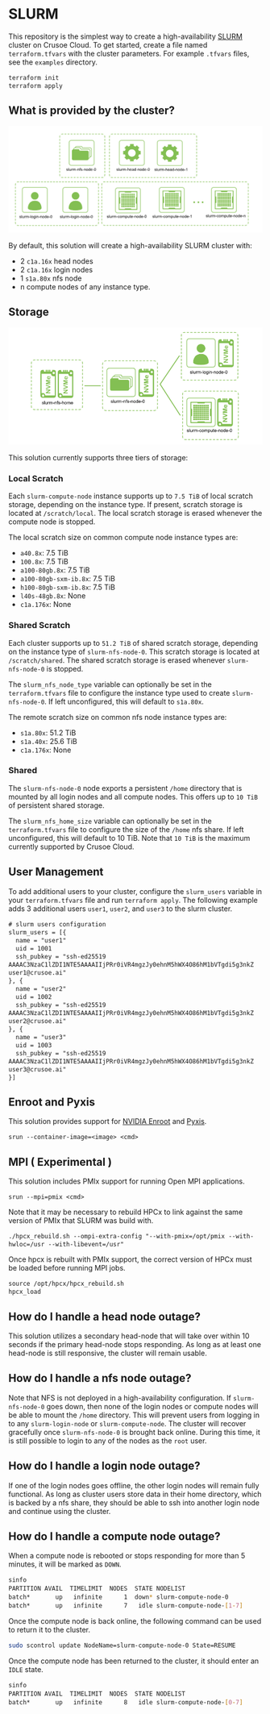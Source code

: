 # SLURM
This repository is the simplest way to create a high-availability
[SLURM](https://slurm.schedmd.com/quickstart.html) cluster on Crusoe Cloud.
To get started, create a file named `terraform.tfvars` with the cluster
parameters. For example `.tfvars` files, see the `examples` directory.
```
terraform init
terraform apply
```

## What is provided by the cluster?
![cluster architecture](docs/img/slurm.png)

By default, this solution will create a high-availability SLURM cluster with:
* 2 `c1a.16x` head nodes
* 2 `c1a.16x` login nodes
* 1 `s1a.80x` nfs node
* n compute nodes of any instance type.

## Storage
![storage architecture](docs/img/slurm-storage.png)

This solution currently supports three tiers of storage:

### Local Scratch
Each `slurm-compute-node` instance supports up to `7.5 TiB` of local scratch
storage, depending on the instance type. If present, scratch storage is located
at `/scratch/local`.  The local scratch storage is erased whenever the compute
node is stopped.

The local scratch size on common compute node instance types are:
* `a40.8x`: 7.5 TiB
* `100.8x`: 7.5 TiB
* `a100-80gb.8x`: 7.5 TiB
* `a100-80gb-sxm-ib.8x`: 7.5 TiB
* `h100-80gb-sxm-ib.8x`: 7.5 TiB
* `l40s-48gb.8x`: None
* `c1a.176x`: None

### Shared Scratch
Each cluster supports up to `51.2 TiB` of shared scratch storage, depending on
the instance type of `slurm-nfs-node-0`. This scratch storage is located at
`/scratch/shared`. The shared scratch storage is erased whenever
`slurm-nfs-node-0` is stopped.

The `slurm_nfs_node_type` variable can optionally be set in the `terraform.tfvars` file
to configure the instance type used to create `slurm-nfs-node-0`. If left unconfigured,
this will default to `s1a.80x`.

The remote scratch size on common nfs node instance types are:
* `s1a.80x`: 51.2 TiB
* `s1a.40x`: 25.6 TiB
* `c1a.176x`: None

### Shared
The `slurm-nfs-node-0` node exports a persistent `/home` directory that is mounted by
all login nodes and all compute nodes. This offers up to `10 TiB` of persistent shared
storage.

The `slurm_nfs_home_size` variable can optionally be set in the `terraform.tfvars` file
to configure the size of the `/home` nfs share. If left unconfigured, this will default
to 10 TiB. Note that `10 TiB` is the maximum currently supported by Crusoe Cloud.

## User Management
To add additional users to your cluster, configure the `slurm_users` variable in your
`terraform.tfvars` file and run `terraform apply`. The following example adds
3 additional users `user1`, `user2`, and `user3` to the slurm cluster.
```
# slurm users configuration
slurm_users = [{
  name = "user1"
  uid = 1001
  ssh_pubkey = "ssh-ed25519 AAAAC3NzaC1lZDI1NTE5AAAAIIjPRr0iVR4mgzJy0ehnM5hWX4O86hM1bVTgdi5g3nkZ user1@crusoe.ai"
}, {
  name = "user2"
  uid = 1002
  ssh_pubkey = "ssh-ed25519 AAAAC3NzaC1lZDI1NTE5AAAAIIjPRr0iVR4mgzJy0ehnM5hWX4O86hM1bVTgdi5g3nkZ user2@crusoe.ai"
}, {
  name = "user3"
  uid = 1003
  ssh_pubkey = "ssh-ed25519 AAAAC3NzaC1lZDI1NTE5AAAAIIjPRr0iVR4mgzJy0ehnM5hWX4O86hM1bVTgdi5g3nkZ user3@crusoe.ai"
}]
```

## Enroot and Pyxis
This solution provides support for [NVIDIA Enroot](https://github.com/nvidia/enroot)
and [Pyxis](https://github.com/NVIDIA/pyxis).
```
srun --container-image=<image> <cmd>
```

## MPI ( Experimental )
This solution includes PMIx support for running Open MPI applications.
```
srun --mpi=pmix <cmd>
```

Note that it may be necessary to rebuild HPCx to link against the same version of PMIx that
SLURM was build with.
```
./hpcx_rebuild.sh --ompi-extra-config "--with-pmix=/opt/pmix --with-hwloc=/usr --with-libevent=/usr"
```

Once hpcx is rebuilt with PMIx support, the correct version of HPCx must be loaded before running
MPI jobs.
```
source /opt/hpcx/hpcx_rebuild.sh
hpcx_load
```

## How do I handle a head node outage?
This solution utilizes a secondary head-node that will take over within 10
seconds if the primary head-node stops responding. As long as at least one
head-node is still responsive, the cluster will remain usable.

## How do I handle a nfs node outage?
Note that NFS is not deployed in a high-availability configuration.
If `slurm-nfs-node-0` goes down, then none of the login nodes or compute
nodes will be able to mount the `/home` directory. This will prevent users
from logging in to any `slurm-login-node` or `slurm-compute-node`. The cluster
will recover gracefully once `slurm-nfs-node-0` is brought back online. 
During this time, it is still possible to login to any of the nodes as
the `root` user.

## How do I handle a login node outage?
If one of the login nodes goes offline, the other login nodes will remain
fully functional. As long as cluster users store data in their home directory,
which is backed by a nfs share, they should be able to ssh into another login
node and continue using the cluster.

## How do I handle a compute node outage?
When a compute node is rebooted or stops responding for more than 5 minutes,
it will be marked as `DOWN`.

```bash
sinfo
PARTITION AVAIL  TIMELIMIT  NODES  STATE NODELIST
batch*       up   infinite      1  down* slurm-compute-node-0
batch*       up   infinite      7   idle slurm-compute-node-[1-7]
```

Once the compute node is back online, the following command can be used to return
it to the cluster.
```bash
sudo scontrol update NodeName=slurm-compute-node-0 State=RESUME
```

Once the compute node has been returned to the cluster, it should enter an `IDLE` state.
```bash
sinfo
PARTITION AVAIL  TIMELIMIT  NODES  STATE NODELIST
batch*       up   infinite      8   idle slurm-compute-node-[0-7]
```
